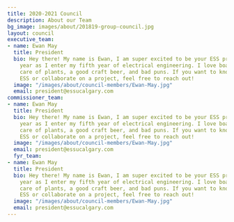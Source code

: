 ```yaml
---
title: 2020-2021 Council
description: About our Team
bg_image: images/about/201819-group-council.jpg
layout: council
executive_team:
- name: Ewan May
  title: President
  bio: Hey there! My name is Ewan, I am super excited to be your ESS president this
    year as I enter my fifth year of electrical engineering. I love board games, taking
    care of plants, a good craft beer, and bad puns. If you want to know more about
    ESS or collaborate on a project, feel free to reach out!
  image: "/images/about/council-members/Ewan-May.jpg"
  email: president@essucalgary.com
commissioner_team:
- name: Ewan May
  title: President
  bio: Hey there! My name is Ewan, I am super excited to be your ESS president this
    year as I enter my fifth year of electrical engineering. I love board games, taking
    care of plants, a good craft beer, and bad puns. If you want to know more about
    ESS or collaborate on a project, feel free to reach out!
  image: "/images/about/council-members/Ewan-May.jpg"
  email: president@essucalgary.com
  fyr_team:
- name: Ewan May
  title: President
  bio: Hey there! My name is Ewan, I am super excited to be your ESS president this
    year as I enter my fifth year of electrical engineering. I love board games, taking
    care of plants, a good craft beer, and bad puns. If you want to know more about
    ESS or collaborate on a project, feel free to reach out!
  image: "/images/about/council-members/Ewan-May.jpg"
  email: president@essucalgary.com
---
```

